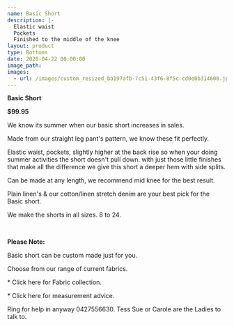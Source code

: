 ```yaml
---
name: Basic Short
description: |-
  Elastic waist
  Pockets
  Finished to the middle of the knee
layout: product
type: Bottoms
date: 2020-04-22 00:00:00
image_path:
images:
  - url: /images/custom_resized_ba197afb-7c51-43f6-8f5c-cd0e0b314600.jpg
---
```


**Basic Short**

**$99.95**

We know its summer when our basic short increases in sales.

Made from our straight leg pant's pattern, we know these fit perfectly.

Elastic waist, pockets, slightly higher at the back rise so when your doing summer activities the short doesn't pull down. with just those little finishes that make all the difference we give this short a deeper hem with side splits.

Can be made at any length, we recommend mid knee for the best result.

Plain linen's & our cotton/linen stretch denim are your best pick for the Basic short.&nbsp;&nbsp;

We make the shorts in all sizes. 8 to 24.

&nbsp;

**Please Note:**

Basic short can be custom made just for you.

Choose from our range of current fabrics.

\* Click here for Fabric collection.

\* Click here for measurement advice.

Ring for help in anyway 0427556630. Tess Sue or Carole are the Ladies to talk to.
